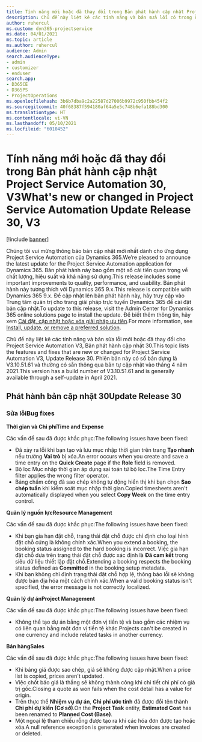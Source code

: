 ```yaml
---
title: Tính năng mới hoặc đã thay đổi trong Bản phát hành cập nhật Project Service Automation 30, V3
description: Chủ đề này liệt kê các tính năng và bản sửa lỗi có trong Bản phát hành cập nhật Project Service Automation 30, V3.
author: ruhercul
ms.custom: dyn365-projectservice
ms.date: 04/01/2021
ms.topic: article
ms.author: ruhercul
audience: Admin
search.audienceType:
- admin
- customizer
- enduser
search.app:
- D365CE
- D365PS
- ProjectOperations
ms.openlocfilehash: 3b6b7dba9c2a22587d27006b9972c950fbb454f2
ms.sourcegitcommit: 40f68387f594180af64a5e5c748b6efa188bd300
ms.translationtype: HT
ms.contentlocale: vi-VN
ms.lasthandoff: 05/10/2021
ms.locfileid: "6010452"
---
```

# <a name="whats-new-or-changed-in-project-service-automation-update-release-30-v3"></a><span data-ttu-id="cde02-103">Tính năng mới hoặc đã thay đổi trong Bản phát hành cập nhật Project Service Automation 30, V3</span><span class="sxs-lookup"><span data-stu-id="cde02-103">What's new or changed in Project Service Automation Update Release 30, V3</span></span>

[!include [banner](../includes/psa-now-project-operations.md)]

<span data-ttu-id="cde02-104">Chúng tôi vui mừng thông báo bản cập nhật mới nhất dành cho ứng dụng Project Service Automation của Dynamics 365.</span><span class="sxs-lookup"><span data-stu-id="cde02-104">We’re pleased to announce the latest update for the Project Service Automation application for Dynamics 365.</span></span> <span data-ttu-id="cde02-105">Bản phát hành này bao gồm một số cải tiến quan trọng về chất lượng, hiệu suất và khả năng sử dụng.</span><span class="sxs-lookup"><span data-stu-id="cde02-105">This release includes some important improvements to quality, performance, and usability.</span></span> <span data-ttu-id="cde02-106">Bản phát hành này tương thích với Dynamics 365 9.x.</span><span class="sxs-lookup"><span data-stu-id="cde02-106">This release is compatible with Dynamics 365 9.x.</span></span> <span data-ttu-id="cde02-107">Để cập nhật lên bản phát hành này, hãy truy cập vào Trung tâm quản trị cho trang giải pháp trực tuyến Dynamics 365 để cài đặt bản cập nhật.</span><span class="sxs-lookup"><span data-stu-id="cde02-107">To update to this release, visit the Admin Center for Dynamics 365 online solutions page to install the update.</span></span> <span data-ttu-id="cde02-108">Để biết thêm thông tin, hãy xem [Cài đặt, cập nhật hoặc xóa giải pháp ưu tiên](/power-platform/admin/install-remove-preferred-solution.md).</span><span class="sxs-lookup"><span data-stu-id="cde02-108">For more information, see [Install, update, or remove a preferred solution](/power-platform/admin/install-remove-preferred-solution.md).</span></span>

<span data-ttu-id="cde02-109">Chủ đề này liệt kê các tính năng và bản sửa lỗi mới hoặc đã thay đổi cho Project Service Automation V3, Bản phát hành cập nhật 30.</span><span class="sxs-lookup"><span data-stu-id="cde02-109">This topic lists the features and fixes that are new or changed for Project Service Automation V3, Update Release 30.</span></span> <span data-ttu-id="cde02-110">Phiên bản này có số bản dựng là V3.10.51.61 và thường có sẵn thông qua bản tự cập nhật vào tháng 4 năm 2021.</span><span class="sxs-lookup"><span data-stu-id="cde02-110">This version has a build number of V3.10.51.61 and is generally available through a self-update in April 2021.</span></span>

## <a name="update-release-30"></a><span data-ttu-id="cde02-111">Phát hành bản cập nhật 30</span><span class="sxs-lookup"><span data-stu-id="cde02-111">Update Release 30</span></span>

### <a name="bug-fixes"></a><span data-ttu-id="cde02-112">Sửa lỗi</span><span class="sxs-lookup"><span data-stu-id="cde02-112">Bug fixes</span></span>

<span data-ttu-id="cde02-113">**Thời gian và Chi phí**</span><span class="sxs-lookup"><span data-stu-id="cde02-113">**Time and Expense**</span></span>

<span data-ttu-id="cde02-114">Các vấn đề sau đã được khắc phục:</span><span class="sxs-lookup"><span data-stu-id="cde02-114">The following issues have been fixed:</span></span>

- <span data-ttu-id="cde02-115">Đã xảy ra lỗi khi bạn tạo và lưu mục nhập thời gian trên trang **Tạo nhanh** nếu trường **Vai trò** bị xóa.</span><span class="sxs-lookup"><span data-stu-id="cde02-115">An error occurs when you create and save a time entry on the **Quick Create** page if the **Role** field is removed.</span></span>
- <span data-ttu-id="cde02-116">Bộ lọc Mục nhập thời gian áp dụng sai toán tử bộ lọc.</span><span class="sxs-lookup"><span data-stu-id="cde02-116">The Time Entry filter applies the wrong filter operator.</span></span>
- <span data-ttu-id="cde02-117">Bảng chấm công đã sao chép không tự động hiển thị khi bạn chọn **Sao chép tuần** khi kiểm soát mục nhập thời gian.</span><span class="sxs-lookup"><span data-stu-id="cde02-117">Copied timesheets aren't automatically displayed when you select **Copy Week** on the time entry control.</span></span>

<span data-ttu-id="cde02-118">**Quản lý nguồn lực**</span><span class="sxs-lookup"><span data-stu-id="cde02-118">**Resource Management**</span></span>

<span data-ttu-id="cde02-119">Các vấn đề sau đã được khắc phục:</span><span class="sxs-lookup"><span data-stu-id="cde02-119">The following issues have been fixed:</span></span>

- <span data-ttu-id="cde02-120">Khi bạn gia hạn đặt chỗ, trạng thái đặt chỗ được chỉ định cho loại hình đặt chỗ cứng là không chính xác.</span><span class="sxs-lookup"><span data-stu-id="cde02-120">When you extend a booking, the booking status assigned to the hard booking is incorrect.</span></span> <span data-ttu-id="cde02-121">Việc gia hạn đặt chỗ dựa trên trạng thái đặt chỗ được xác định là **Đã cam kết** trong siêu dữ liệu thiết lập đặt chỗ.</span><span class="sxs-lookup"><span data-stu-id="cde02-121">Extending a booking respects the booking status defined as **Committed** in the booking setup metadata.</span></span>
- <span data-ttu-id="cde02-122">Khi bạn không chỉ định trạng thái đặt chỗ hợp lệ, thông báo lỗi sẽ không được bản địa hóa một cách chính xác.</span><span class="sxs-lookup"><span data-stu-id="cde02-122">When a valid booking status isn't specified, the error message is not correctly localized.</span></span>

<span data-ttu-id="cde02-123">**Quản lý dự án**</span><span class="sxs-lookup"><span data-stu-id="cde02-123">**Project Management**</span></span>

<span data-ttu-id="cde02-124">Các vấn đề sau đã được khắc phục:</span><span class="sxs-lookup"><span data-stu-id="cde02-124">The following issues have been fixed:</span></span>

- <span data-ttu-id="cde02-125">Không thể tạo dự án bằng một đơn vị tiền tệ và bao gồm các nhiệm vụ có liên quan bằng một đơn vị tiền tệ khác.</span><span class="sxs-lookup"><span data-stu-id="cde02-125">Projects can't be created in one currency and include related tasks in another currency.</span></span>

<span data-ttu-id="cde02-126">**Bán hàng**</span><span class="sxs-lookup"><span data-stu-id="cde02-126">**Sales**</span></span>

<span data-ttu-id="cde02-127">Các vấn đề sau đã được khắc phục:</span><span class="sxs-lookup"><span data-stu-id="cde02-127">The following issues have been fixed:</span></span>

- <span data-ttu-id="cde02-128">Khi bảng giá được sao chép, giá sẽ không được cập nhật.</span><span class="sxs-lookup"><span data-stu-id="cde02-128">When a price list is copied, prices aren't updated.</span></span>
- <span data-ttu-id="cde02-129">Việc chốt báo giá là thắng sẽ không thành công khi chi tiết chi phí có giá trị gốc.</span><span class="sxs-lookup"><span data-stu-id="cde02-129">Closing a quote as won fails when the cost detail has a value for origin.</span></span>
- <span data-ttu-id="cde02-130">Trên thực thể **Nhiệm vụ dự án**, **Chi phí ước tính** đã được đổi tên thành **Chi phí dự kiến (Cơ sở)**.</span><span class="sxs-lookup"><span data-stu-id="cde02-130">On the **Project Task** entity, **Estimated Cost** has been renamed to **Planned Cost (Base)**.</span></span>
- <span data-ttu-id="cde02-131">Một ngoại lệ tham chiếu rỗng được tạo ra khi các hóa đơn được tạo hoặc xóa.</span><span class="sxs-lookup"><span data-stu-id="cde02-131">A null reference exception is generated when invoices are created or deleted.</span></span>
